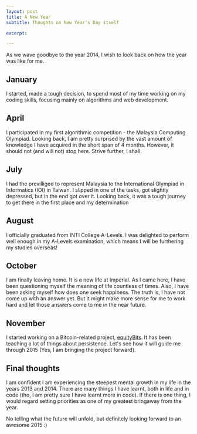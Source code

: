 ```yaml
---
layout: post
title: A New Year
subtitle: Thoughts on New Year's Day itself

excerpt: 

---
```


As we wave goodbye to the year 2014, I wish to look back on how the year was like for me.

## January

I started, made a tough decision, to spend most of my time working on my coding skills, focusing mainly on algorithms and web development. 

## April

I participated in my first algorithmic competition - the Malaysia Computing Olympiad. Looking back, I am pretty surprised by the vast amount of knowledge I have acquired in the short span of 4 months. However, it should not (and will not) stop here. Strive further, I shall.

## July

I had the previlliged to represent Malaysia to the International Olympiad in Informatics (IOI) in Taiwan. I slipped in one of the tasks, got slightly depressed, but in the end got over it. Looking back, it was a tough journey to get there in the first place and my determination 

## August

I officially graduated from INTI College A-Levels. I was delighted to perform well enough in my A-Levels examination, which means I will be furthering my studies overseas!

## October

I am finally leaving home. It is a new life at Imperial. As I came here, I have been questioning myself the meaning of life countless of times. Also, I have been asking myself how does one seek happiness. The truth is, I have not come up with an answer yet. But it might make more sense for me to work hard and let those answers come to me in the near future.

## November

I started working on a Bitcoin-related project, <a href="www.equitybits.cc" target="_blank">equityBits</a>. It has been teaching a lot of things about persistence. Let's see how it will guide me through 2015 (Yes, I am bringing the project forward).

## Final thoughts

I am confident I am experiencing the steepest mental growth in my life in the years 2013 and 2014. There are many things I have learnt, both in life and in code (tho, I am pretty sure I have learnt more in code). If there is one thing, I would regard setting priorities as one of my greatest bringaway from the year.

No telling what the future will unfold, but definitely looking forward to an awesome 2015 :)